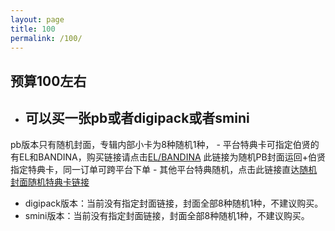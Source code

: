 ```yaml
---
layout: page
title: 100
permalink: /100/
---
```


## 预算100左右

- 可以买一张pb或者digipack或者smini
  - 
pb版本只有随机封面，专辑内部小卡为8种随机1种，
    - 
平台特典卡可指定伯贤的有EL和BANDINA，购买链接请点击[EL/BANDINA](https://www.yetimall.fun/h5/#/pages/store/goodsDetail/goodsDetail?gid=5646&continueFlag=24b2e01413fd53e24a2779b4a664ca16) 
此链接为随机PB封面运回+伯贤指定特典卡，同一订单可跨平台下单
    - 
其他平台特典随机，点击此链接直达[随机封面随机特典卡链接](https://baekhyunee56.github.io/test/#%E9%9A%8F%E6%9C%BA%E5%B0%81%E9%9D%A2%E9%9A%8F%E6%9C%BA%E7%89%B9%E5%85%B8%E5%8D%A1%E9%93%BE%E6%8E%A5)
  - digipack版本：当前没有指定封面链接，封面全部8种随机1种，不建议购买。
  - smini版本：当前没有指定封面链接，封面全部8种随机1种，不建议购买。
